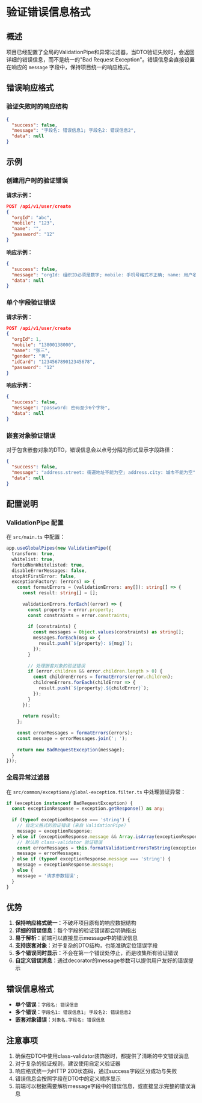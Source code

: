 # 验证错误信息格式

## 概述

项目已经配置了全局的ValidationPipe和异常过滤器，当DTO验证失败时，会返回详细的错误信息，而不是统一的"Bad Request Exception"。错误信息会直接设置在响应的 `message` 字段中，保持项目统一的响应格式。

## 错误响应格式

### 验证失败时的响应结构

```json
{
  "success": false,
  "message": "字段名: 错误信息1; 字段名2: 错误信息2",
  "data": null
}
```

## 示例

### 创建用户时的验证错误

**请求示例：**
```json
POST /api/v1/user/create
{
  "orgId": "abc",
  "mobile": "123",
  "name": "",
  "password": "12"
}
```

**响应示例：**
```json
{
  "success": false,
  "message": "orgId: 组织ID必须是数字; mobile: 手机号格式不正确; name: 用户名称不能为空; gender: 性别不能为空; idCard: 身份证号不能为空; password: 密码至少6个字符",
  "data": null
}
```

### 单个字段验证错误

**请求示例：**
```json
POST /api/v1/user/create
{
  "orgId": 1,
  "mobile": "13800138000",
  "name": "张三",
  "gender": "男",
  "idCard": "123456789012345678",
  "password": "12"
}
```

**响应示例：**
```json
{
  "success": false,
  "message": "password: 密码至少6个字符",
  "data": null
}
```

### 嵌套对象验证错误

对于包含嵌套对象的DTO，错误信息会以点号分隔的形式显示字段路径：

```json
{
  "success": false,
  "message": "address.street: 街道地址不能为空; address.city: 城市不能为空",
  "data": null
}
```

## 配置说明

### ValidationPipe 配置

在 `src/main.ts` 中配置：

```typescript
app.useGlobalPipes(new ValidationPipe({
  transform: true,
  whitelist: true,
  forbidNonWhitelisted: true,
  disableErrorMessages: false,
  stopAtFirstError: false,
  exceptionFactory: (errors) => {
    const formatErrors = (validationErrors: any[]): string[] => {
      const result: string[] = [];
      
      validationErrors.forEach((error) => {
        const property = error.property;
        const constraints = error.constraints;
        
        if (constraints) {
          const messages = Object.values(constraints) as string[];
          messages.forEach(msg => {
            result.push(`${property}: ${msg}`);
          });
        }
        
        // 处理嵌套对象的验证错误
        if (error.children && error.children.length > 0) {
          const childrenErrors = formatErrors(error.children);
          childrenErrors.forEach(childError => {
            result.push(`${property}.${childError}`);
          });
        }
      });
      
      return result;
    };
    
    const errorMessages = formatErrors(errors);
    const message = errorMessages.join('; ');
    
    return new BadRequestException(message);
  }
}));
```

### 全局异常过滤器

在 `src/common/exceptions/global-exception.filter.ts` 中处理验证异常：

```typescript
if (exception instanceof BadRequestException) {
  const exceptionResponse = exception.getResponse() as any;
  
  if (typeof exceptionResponse === 'string') {
    // 自定义格式的验证错误（来自 ValidationPipe）
    message = exceptionResponse;
  } else if (exceptionResponse.message && Array.isArray(exceptionResponse.message)) {
    // 默认的 class-validator 验证错误
    const errorMessages = this.formatValidationErrorsToString(exceptionResponse.message);
    message = errorMessages;
  } else if (typeof exceptionResponse.message === 'string') {
    message = exceptionResponse.message;
  } else {
    message = '请求参数错误';
  }
}
```

## 优势

1. **保持响应格式统一**：不破坏项目原有的响应数据结构
2. **详细的错误信息**：每个字段的验证错误都会明确指出
3. **易于解析**：前端可以直接显示message中的错误信息
4. **支持嵌套对象**：对于复杂的DTO结构，也能准确定位错误字段
5. **多个错误同时显示**：不会在第一个错误处停止，而是收集所有验证错误
6. **自定义错误消息**：通过decorator的message参数可以提供用户友好的错误提示

## 错误信息格式

- **单个错误**：`字段名: 错误信息`
- **多个错误**：`字段名1: 错误信息1; 字段名2: 错误信息2`
- **嵌套对象错误**：`对象名.字段名: 错误信息`

## 注意事项

1. 确保在DTO中使用class-validator装饰器时，都提供了清晰的中文错误消息
2. 对于复杂的验证规则，建议使用自定义验证器
3. 响应格式统一为HTTP 200状态码，通过success字段区分成功与失败
4. 错误信息会按照字段在DTO中的定义顺序显示
5. 前端可以根据需要解析message字段中的错误信息，或直接显示完整的错误消息 